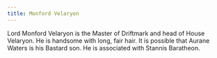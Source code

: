 ```yaml
---
title: Monford Velaryon
---
```


Lord Monford Velaryon is the Master of Driftmark and head of House Velaryon. He is handsome with long, fair hair. It is possible that Aurane Waters is his Bastard son. He is associated with Stannis Baratheon.



